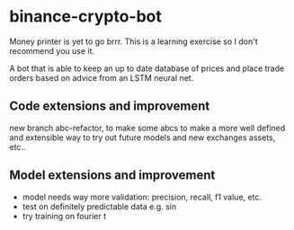 # binance-crypto-bot

Money printer is yet to go brrr. This is a learning exercise so I don't recommend you use it. 

A bot that is able to keep an up to date database of prices and place trade orders based on advice from an LSTM neural net. 

## Code extensions and improvement

new branch abc-refactor, to make some abcs to make a more well defined and extensible way to try out future models and new exchanges assets, etc..

## Model extensions and improvement
   
- model needs way more validation: precision, recall, f1 value, etc.
- test on definitely predictable data e.g. sin
- try training on fourier t

